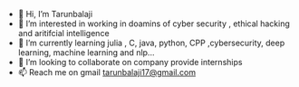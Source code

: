 - 👋 Hi, I’m Tarunbalaji
- 👀 I’m interested in working in doamins of cyber security , ethical hacking and aritifcial intelligence
- 🌱 I’m currently learning julia , C, java, python, CPP ,cybersecurity, deep learning, machine learning and nlp...
- 💞️ I’m looking to collaborate on company provide internships
- 📫 Reach me on gmail tarunbalaji17@gmail.com

<!---
Tarunbalaji2003/Tarunbalaji2003 is a ✨ special ✨ repository because its `README.md` (this file) appears on your GitHub profile.
You can click the Preview link to take a look at your changes.
--->
